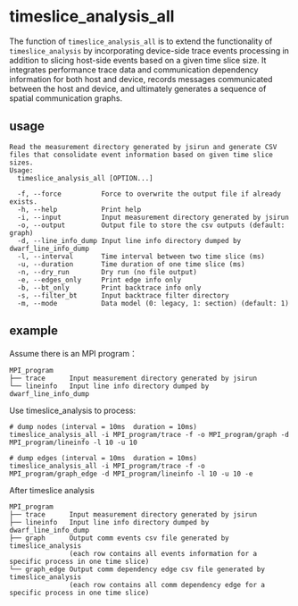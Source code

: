 # timeslice_analysis_all

The function of `timeslice_analysis_all` is to extend the functionality of `timeslice_analysis` by incorporating device-side trace events processing in addition to slicing host-side events based on a given time slice size. It integrates performance trace data and communication dependency information for both host and device, records messages communicated between the host and device, and ultimately generates a sequence of spatial communication graphs.

## usage

```shell
Read the measurement directory generated by jsirun and generate CSV files that consolidate event information based on given time slice sizes.
Usage:
  timeslice_analysis_all [OPTION...]

  -f, --force          Force to overwrite the output file if already exists.
  -h, --help           Print help
  -i, --input          Input measurement directory generated by jsirun
  -o, --output         Output file to store the csv outputs (default: graph)
  -d, --line_info_dump Input line info directory dumped by dwarf_line_info_dump
  -l, --interval       Time interval between two time slice (ms)
  -u, --duration       Time duration of one time slice (ms)
  -n, --dry_run        Dry run (no file output)
  -e, --edges_only     Print edge info only
  -b, --bt_only        Print backtrace info only
  -s, --filter_bt      Input backtrace filter directory
  -m, --mode           Data model (0: legacy, 1: section) (default: 1)
```

## example

Assume there is an MPI program：

```
MPI_program
├── trace      Input measurement directory generated by jsirun
└── lineinfo   Input line info directory dumped by dwarf_line_info_dump
```

Use timeslice_analysis to process:

```shell
# dump nodes (interval = 10ms  duration = 10ms)
timeslice_analysis_all -i MPI_program/trace -f -o MPI_program/graph -d MPI_program/lineinfo -l 10 -u 10

# dump edges (interval = 10ms  duration = 10ms)
timeslice_analysis_all -i MPI_program/trace -f -o MPI_program/graph_edge -d MPI_program/lineinfo -l 10 -u 10 -e
```

After timeslice analysis

```
MPI_program
├── trace      Input measurement directory generated by jsirun
├── lineinfo   Input line info directory dumped by dwarf_line_info_dump
├── graph      Output comm events csv file generated by timeslice_analysis
			   (each row contains all events information for a specific process in one time slice)
└── graph_edge Output comm dependency edge csv file generated by timeslice_analysis
			   (each row contains all comm dependency edge for a specific process in one time slice)

```
